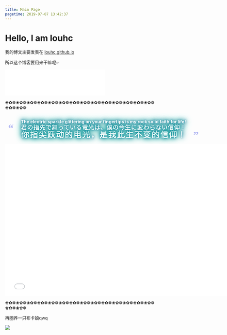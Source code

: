 ```yaml
---
title: Main Page
pagetime: 2019-07-07 13:42:37
---
```


# Hello, I am louhc

我的博文主要发表在 [louhc.github.io](https://louhc.github.io)

所以这个博客要用来干嘛呢~   

<iframe frameborder="no" border="0" marginwidth="0" marginheight="0" width=330 height=86 src="//music.163.com/outchain/player?type=2&id=412902325&auto=1&height=66"></iframe>

❀✿❁❀✿❁❀✿❁❀✿❁❀✿❁❀✿❁❀✿❁❀✿❁❀✿❁❀✿❁❀✿❁❀✿❁❀✿❁❀✿❁❀✿❁❀✿❁

</br>

<div style="display:table;margin: auto; background-color:transparent;width:auto;">
<div>
<div style="display: table-cell;vertical-align: top; color:#B2B7F2;font-size:36px;font-family:'Times New Roman',serif;font-weight:bold;text-align:left;padding:10px 10px;line-height:100%">“</div>
<div style="display: table-cell;text-align: left; padding: 1em; vertical-align: middle;"><span style="font-size:26px;"><span style="color:#fff; text-shadow:0 0 1em #00CC99,0 0 0.7em #087098,0 0 0.5em #087098,0 0 0.2em #087098;"><b><ruby><rb>你指尖跃动的电光，是我此生不变的信仰！</rb><rp>（</rp><rt style="font-size:0.75em"><ruby><rb><span lang="ja">君の指先で舞っている電光は、僕の今生に変わらない信仰！</span></rb><rp>（</rp><rt style="font-size:0.75em"><span lang="en">The electric sparkle glittering on your fingertips is my rock solid faith for life!</span></rt><rp>）</rp></ruby></rt><rp>）</rp></ruby></b></span></span></div>
<div style="display: table-cell; vertical-align: bottom; color:#B2B7F2;font-size:36px;font-family:'Times New Roman',serif;font-weight:bold;text-align:left;padding:10px 10px;line-height:100%">”</div>
</div>
</div>

<iframe src="//player.bilibili.com/player.html?aid=810872&cid=1176840&page=1" scrolling="no" border="0" frameborder="no" framespacing="0" allowfullscreen="true" style="min-width: 750px !important; min-height: 500px !important;"> </iframe>

❀✿❁❀✿❁❀✿❁❀✿❁❀✿❁❀✿❁❀✿❁❀✿❁❀✿❁❀✿❁❀✿❁❀✿❁❀✿❁❀✿❁❀✿❁❀✿❁

再圈养一只布卡娘qwq

![](https://s2.ax1x.com/2019/07/05/Zdj2Tg.gif)